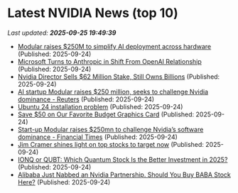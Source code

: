 # Latest NVIDIA News (top 10)
_Last updated: **2025-09-25 19:49:39**_

- [Modular raises $250M to simplify AI deployment across hardware](https://siliconangle.com/2025/09/24/modular-raises-250m-simplify-ai-deployment-across-hardware/) (Published: 2025-09-24)
- [Microsoft Turns to Anthropic in Shift From OpenAI Relationship](http://www.pymnts.com/artificial-intelligence-2/2025/microsoft-turns-to-anthropic-in-shift-from-openai-relationship/) (Published: 2025-09-24)
- [Nvidia Director Sells $62 Million Stake, Still Owns Billions](https://finance.yahoo.com/news/nvidia-director-sells-62-million-193807825.html) (Published: 2025-09-24)
- [AI startup Modular raises $250 million, seeks to challenge Nvidia dominance - Reuters](https://slashdot.org/firehose.pl?op=view&amp;id=179520704) (Published: 2025-09-24)
- [Ubuntu 24 installation problem](https://askubuntu.com/questions/1556516/ubuntu-24-installation-problem) (Published: 2025-09-24)
- [Save $50 on Our Favorite Budget Graphics Card](https://www.wired.com/story/nvidia-gpu-deal-september-2025/) (Published: 2025-09-24)
- [Start-up Modular raises $250mn to challenge Nvidia’s software dominance - Financial Times](https://slashdot.org/firehose.pl?op=view&amp;id=179520532) (Published: 2025-09-24)
- [Jim Cramer shines light on top stocks to target now](https://www.thestreet.com/investing/jim-cramer-shines-light-on-top-stocks-to-target-now-) (Published: 2025-09-24)
- [IONQ or QUBT: Which Quantum Stock Is the Better Investment in 2025?](https://finance.yahoo.com/news/ionq-qubt-quantum-stock-better-190000076.html) (Published: 2025-09-24)
- [Alibaba Just Nabbed an Nvidia Partnership. Should You Buy BABA Stock Here?](https://biztoc.com/x/f09f80c5d984f3ef) (Published: 2025-09-24)
